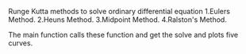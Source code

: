Runge Kutta methods to solve ordinary differential equation
1.Eulers Method.
2.Heuns Method.
3.Midpoint Method.
4.Ralston's Method.

The main function calls these function and get the solve and plots five curves.
